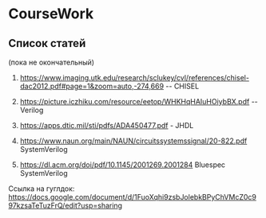 # CourseWork
<h2>Список статей</h2>(пока не окончательный)

1. https://www.imaging.utk.edu/research/sclukey/cvl/references/chisel-dac2012.pdf#page=1&zoom=auto,-274,669 -- CHISEL

2. https://picture.iczhiku.com/resource/eetop/WHKHqHAIuHOiybBX.pdf -- Verilog

3. https://apps.dtic.mil/sti/pdfs/ADA450477.pdf - JHDL

4. https://www.naun.org/main/NAUN/circuitssystemssignal/20-822.pdf SystemVerilog

5. https://dl.acm.org/doi/pdf/10.1145/2001269.2001284 Bluespec SystemVerilog

Ссылка на гуглдок: https://docs.google.com/document/d/1FuoXqhi9zsbJolebkBPyChVMcZ0c997kzsaTeTuzFrQ/edit?usp=sharing
